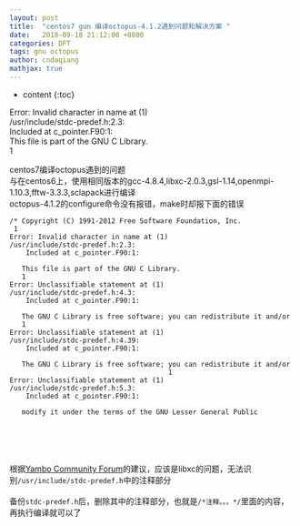```yaml
---
layout: post
title:  "centos7 gun 编译octopus-4.1.2遇到问题和解决方案 "
date:   2018-09-18 21:12:00 +0800
categories: DFT
tags: gnu octopus
author: cndaqiang
mathjax: true
---
```

* content
{:toc}

Error: Invalid character in name at (1)<br>
/usr/include/stdc-predef.h:2.3:<br>
	Included at c_pointer.F90:1:<br>
	   This file is part of the GNU C Library.<br>
   1<br>







   
centos7编译octopus遇到的问题<br>
与在centos6上，使用相同版本的gcc-4.8.4,libxc-2.0.3,gsl-1.14,openmpi-1.10.3,fftw-3.3.3,sclapack进行编译<br>
octopus-4.1.2的configure命令没有报错，make时却报下面的错误
```
/* Copyright (C) 1991-2012 Free Software Foundation, Inc.
 1
Error: Invalid character in name at (1)
/usr/include/stdc-predef.h:2.3:
	Included at c_pointer.F90:1:

   This file is part of the GNU C Library.
   1
Error: Unclassifiable statement at (1)
/usr/include/stdc-predef.h:4.3:
	Included at c_pointer.F90:1:

   The GNU C Library is free software; you can redistribute it and/or
   1
Error: Unclassifiable statement at (1)
/usr/include/stdc-predef.h:4.39:
	Included at c_pointer.F90:1:

   The GNU C Library is free software; you can redistribute it and/or
									   1
Error: Unclassifiable statement at (1)
/usr/include/stdc-predef.h:5.3:
	Included at c_pointer.F90:1:

   modify it under the terms of the GNU Lesser General Public
```

<br><br><br><br>
根据[Yambo Community Forum](http://www.yambo-code.org/forum/viewtopic.php?f=1&t=842)的建议，应该是libxc的问题，无法识别`/usr/include/stdc-predef.h`中的注释部分
<br><br>备份`stdc-predef.h`后，删除其中的注释部分，也就是`/*注释。。。*/`里面的内容，再执行编译就可以了